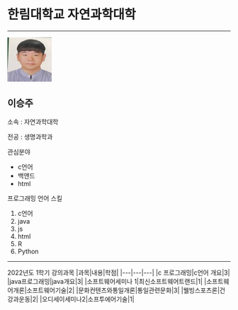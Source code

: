 # 한림대학교 자연과학대학
---
![이력서사진](lee.jpeg)

이승주
---

소속 : 자연과학대학



전공 : 생명과학과

관심분야
* c언어
* 백앤드
* html

프로그래밍 언어 스킬
1. c언어
2. java
3. js
4. html
5. R
6. Python

------------

2022년도 1학기 강의과목
|과목|내용|학점|
|---|---|---|
|c 프로그래밍|c언어 개요|3|
|java프로그래밍|java개요|3|
|소프트웨어세미나 1|최신소프트웨어트랜드|1|
|소프트웨어개론|소프트웨어기술|2|
|문화컨텐츠와통일개론|통일관련문화|3|
|웰빙스포츠론|건강과운동|2|
|오디세이세미나2|소프투에어기술|1|
